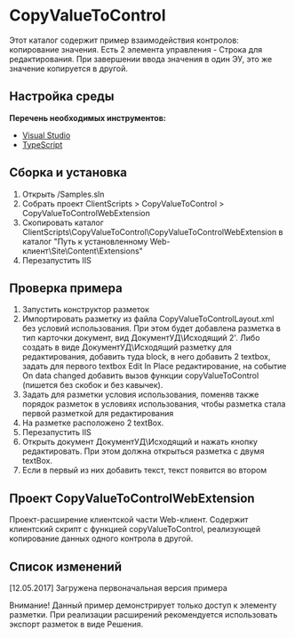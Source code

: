 # CopyValueToControl

Этот каталог содержит пример взаимодействия контролов: копирование значения.
Есть 2 элемента управления - Строка для редактирования. При завершении ввода значения в один ЭУ, это же значение копируется в другой.

## Настройка среды

**Перечень необходимых инструментов:** 
* [Visual Studio](https://www.visualstudio.com)
* [TypeScript](https://www.typescriptlang.org)

## Сборка и установка

1. Открыть /Samples.sln
2. Собрать проект ClientScripts > CopyValueToControl > CopyValueToControlWebExtension
3. Скопировать каталог ClientScripts\CopyValueToControl\CopyValueToControlWebExtension в каталог "Путь к установленному Web-клиент\Site\Content\Extensions"
4. Перезапустить IIS

## Проверка примера

1. Запустить конструктор разметок
2. Импортировать разметку из файла CopyValueToControlLayout.xml без условий использования. При этом будет добавлена разметка в тип карточки документ, вид ДокументУД\Исходящий
2'. Либо создать в виде ДокументУД\Исходящий разметку для редактирования, добавить туда block, в него добавить 2 textbox,
задать для первого textbox Edit In Place редактирование, на событие On data changed добавить вызов функции copyValueToControl
(пишется без скобок и без кавычек).
3. Задать для разметки условия использования, поменяв также порядок разметок в условиях использования, чтобы разметка стала первой разметкой для редактирования 
4. На разметке расположено 2 textBox.
5. Перезапустить IIS
6. Открыть документ ДокументУД\Исходящий и нажать кнопку редактировать. При этом должна открыться разметка с двумя textBox.
7. Если в первый из них добавить текст, текст появится во втором

## Проект CopyValueToControlWebExtension

Проект-расширение клиентской части Web-клиент. Содержит клиентский скрипт c функцией copyValueToControl, реализующей копирование данных одного контрола в другой.

## Список изменений

[12.05.2017] Загружена первоначальная версия примера

Внимание! Данный пример демонстрирует только доступ к элементу разметки. 
При реализации расширений рекомендуется использовать экспорт разметок в виде Решения.
